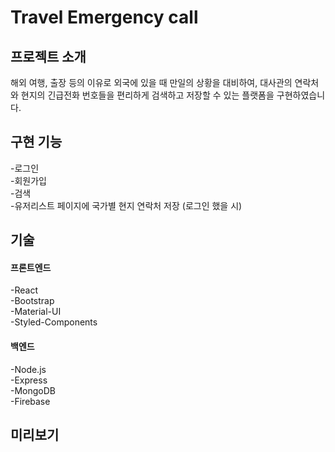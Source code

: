 # Travel Emergency call

## 프로젝트 소개
해외 여행, 출장 등의 이유로 외국에 있을 때 만일의 상황을 대비하여, 대사관의 연락처와 현지의 긴급전화 번호들을 편리하게 검색하고 저장할 수 있는 플랫폼을 구현하였습니다.

## 구현 기능
-로그인  
-회원가입  
-검색  
-유저리스트 페이지에 국가별 현지 연락처 저장 (로그인 했을 시)  

## 기술
#### 프론트엔드
-React  
-Bootstrap  
-Material-UI  
-Styled-Components  

#### 백엔드
-Node.js  
-Express  
-MongoDB  
-Firebase  

## 미리보기
